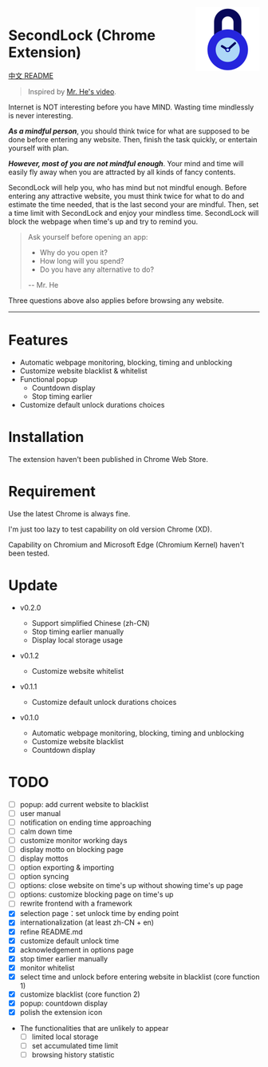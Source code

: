 <img src="./src/images/logo.svg" alt="Logo of the project" align="right" width="128px">

# SecondLock (Chrome Extension)

[中文 README](README.zh_CN.md)

> Inspired by [Mr. He's video][mr_he_video].

Internet is NOT interesting before you have MIND. Wasting time mindlessly is never interesting.

**_As a mindful person_**, you should think twice for what are supposed to be done before entering any website. Then, finish the task quickly, or entertain yourself with plan.

**_However, most of you are not mindful enough_**. Your mind and time will easily fly away when you are attracted by all kinds of fancy contents.

SecondLock will help you, who has mind but not mindful enough. Before entering any attractive website, you must think twice for what to do and estimate the time needed, that is the last second your are mindful. Then, set a time limit with SecondLock and enjoy your mindless time. SecondLock will block the webpage when time's up and try to remind you.

> Ask yourself before opening an app:
>
> - Why do you open it?
> - How long will you spend?
> - Do you have any alternative to do?
>
> -- Mr. He

Three questions above also applies before browsing any website.

---

# Features

- Automatic webpage monitoring, blocking, timing and unblocking
- Customize website blacklist & whitelist
- Functional popup
  - Countdown display
  - Stop timing earlier
- Customize default unlock durations choices

# Installation

The extension haven't been published in Chrome Web Store.

# Requirement

Use the latest Chrome is always fine.

I'm just too lazy to test capability on old version Chrome (XD).

Capability on Chromium and Microsoft Edge (Chromium Kernel) haven't been tested.

# Update

- v0.2.0

  - Support simplified Chinese (zh-CN)
  - Stop timing earlier manually
  - Display local storage usage

- v0.1.2

  - Customize website whitelist

- v0.1.1

  - Customize default unlock durations choices

- v0.1.0
  - Automatic webpage monitoring, blocking, timing and unblocking
  - Customize website blacklist
  - Countdown display

# TODO

- [ ] popup: add current website to blacklist
- [ ] user manual
- [ ] notification on ending time approaching
- [ ] calm down time
- [ ] customize monitor working days
- [ ] display motto on blocking page
- [ ] display mottos
- [ ] option exporting & importing
- [ ] option syncing
- [ ] options: close website on time's up without showing time's up page
- [ ] options: customize blocking page on time's up
- [ ] rewrite frontend with a framework
- [x] selection page：set unlock time by ending point
- [x] internationalization (at least zh-CN + en)
- [x] refine README.md
- [x] customize default unlock time
- [x] acknowledgement in options page
- [x] stop timer earlier manually
- [x] monitor whitelist
- [x] select time and unlock before entering website in blacklist (core function 1)
- [x] customize blacklist (core function 2)
- [x] popup: countdown display
- [x] polish the extension icon
- The functionalities that are unlikely to appear
  - [ ] limited local storage
  - [ ] set accumulated time limit
  - [ ] browsing history statistic

[mr_he_channel]: https://www.youtube.com/c/hetongxue
[mr_he_video]: https://www.youtube.com/watch?v=mCEjEkgU1AA
[mr_he_app]: http://download.yitangyx.cn/test/student-he/new.html?202001
